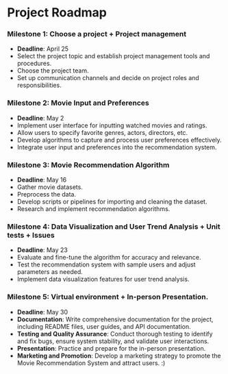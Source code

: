 # Project Roadmap

### Milestone 1: Choose a project + Project management
- **Deadline**: April 25
- Select the project topic and establish project management tools and procedures.
- Choose the project team.
- Set up communication channels and decide on project roles and responsibilities.

### Milestone 2: Movie Input and Preferences
- **Deadline**: May 2
- Implement user interface for inputting watched movies and ratings.
- Allow users to specify favorite genres, actors, directors, etc.
- Develop algorithms to capture and process user preferences effectively.
- Integrate user input and preferences into the recommendation system.

### Milestone 3: Movie Recommendation Algorithm
- **Deadline**: May 16
- Gather movie datasets.
- Preprocess the data.
- Develop scripts or pipelines for importing and cleaning the dataset.
- Research and implement recommendation algorithms.

### Milestone 4: Data Visualization and User Trend Analysis + Unit tests + Issues
- **Deadline**: May 23
- Evaluate and fine-tune the algorithm for accuracy and relevance.
- Test the recommendation system with sample users and adjust parameters as needed.
- Implement data visualization features for user trend analysis.

### Milestone 5: Virtual environment + In-person Presentation.
- **Deadline**: May 30
- **Documentation**: Write comprehensive documentation for the project, including README files, user guides, and API documentation.
- **Testing and Quality Assurance**: Conduct thorough testing to identify and fix bugs, ensure system stability, and validate user interactions.
- **Presentation**: Practice and prepare for the in-person presentation.
- **Marketing and Promotion**: Develop a marketing strategy to promote the Movie Recommendation System and attract users. :)
